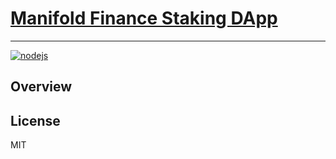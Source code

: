 # [Manifold Finance Staking DApp](https://staking.manifoldfinance.com)

---

[![nodejs](https://github.com/manifoldfinance/staking/actions/workflows/build.yml/badge.svg)](https://github.com/manifoldfinance/staking/actions/workflows/build.yml)

## Overview

## License

MIT
